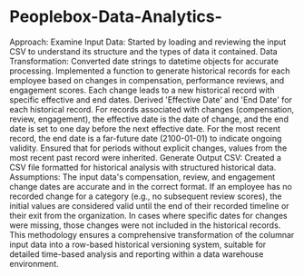 # Peoplebox-Data-Analytics-
Approach:
Examine Input Data: Started by loading and reviewing the input CSV to understand its structure and the types of data it contained.
Data Transformation:
Converted date strings to datetime objects for accurate processing.
Implemented a function to generate historical records for each employee based on changes in compensation, performance reviews, and engagement scores. Each change leads to a new historical record with specific effective and end dates.
Derived 'Effective Date' and 'End Date' for each historical record. For records associated with changes (compensation, review, engagement), the effective date is the date of change, and the end date is set to one day before the next effective date. For the most recent record, the end date is a far-future date (2100-01-01) to indicate ongoing validity.
Ensured that for periods without explicit changes, values from the most recent past record were inherited.
Generate Output CSV: Created a CSV file formatted for historical analysis with structured historical data.
Assumptions:
The input data's compensation, review, and engagement change dates are accurate and in the correct format.
If an employee has no recorded change for a category (e.g., no subsequent review scores), the initial values are considered valid until the end of their recorded timeline or their exit from the organization.
In cases where specific dates for changes were missing, those changes were not included in the historical records.
This methodology ensures a comprehensive transformation of the columnar input data into a row-based historical versioning system, suitable for detailed time-based analysis and reporting within a data warehouse environment.
